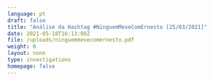 ```yaml
---
language: pt
draft: false
title: "Análise da Hashtag #NinguemMexeComErnesto [25/03/2021]"
date: 2021-05-10T16:13:08Z
file: /uploads/ninguemmexecomernesto.pdf
weight: 0
layout: none
type: investigations
homepage: false
---
```

